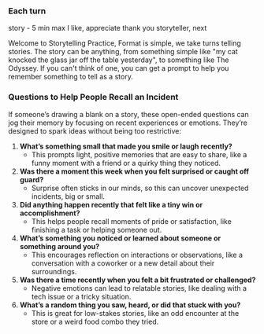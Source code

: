 ### Each turn
story - 5 min max
I like, appreciate
thank you storyteller, next


Welcome to Storytelling Practice,
Format is simple, we take turns telling stories. The story can be anything, from something simple like "my cat knocked the glass jar off the table yesterday", to something like The Odyssey. If you can't think of one, you can get a prompt to help you remember something to tell as a story.

### Questions to Help People Recall an Incident

If someone’s drawing a blank on a story, these open-ended questions can jog their memory by focusing on recent experiences or emotions. They’re designed to spark ideas without being too restrictive:

1. **What’s something small that made you smile or laugh recently?**
    - This prompts light, positive memories that are easy to share, like a funny moment with a friend or a quirky thing they noticed.
2. **Was there a moment this week when you felt surprised or caught off guard?**
    - Surprise often sticks in our minds, so this can uncover unexpected incidents, big or small.
3. **Did anything happen recently that felt like a tiny win or accomplishment?**
    - This helps people recall moments of pride or satisfaction, like finishing a task or helping someone out.
4. **What’s something you noticed or learned about someone or something around you?**
    - This encourages reflection on interactions or observations, like a conversation with a coworker or a new detail about their surroundings.
5. **Was there a time recently when you felt a bit frustrated or challenged?**
    - Negative emotions can lead to relatable stories, like dealing with a tech issue or a tricky situation.
6. **What’s a random thing you saw, heard, or did that stuck with you?**
    - This is great for low-stakes stories, like an odd encounter at the store or a weird food combo they tried.